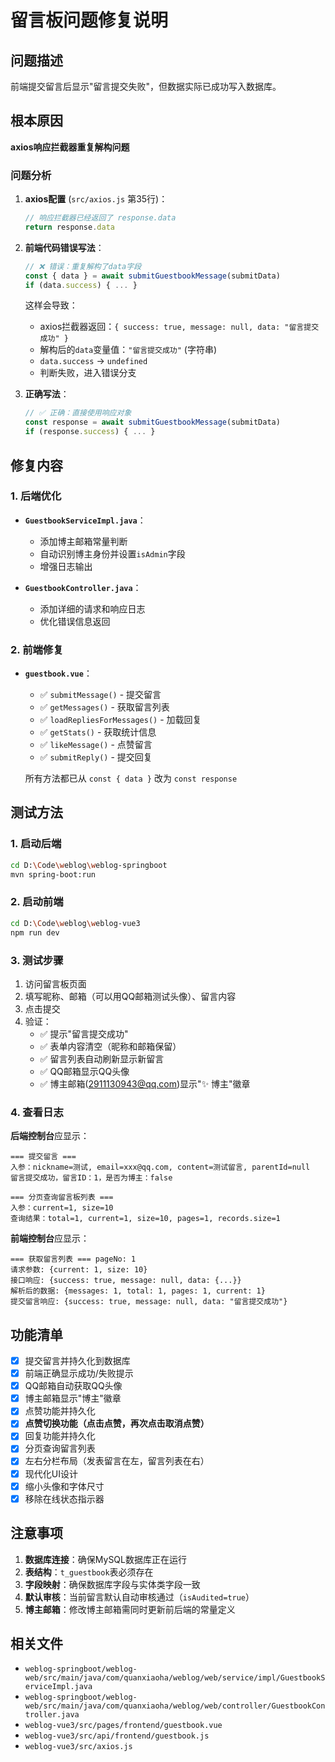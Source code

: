 # 留言板问题修复说明

## 问题描述
前端提交留言后显示"留言提交失败"，但数据实际已成功写入数据库。

## 根本原因
**axios响应拦截器重复解构问题**

### 问题分析
1. **axios配置** (`src/axios.js` 第35行)：
   ```javascript
   // 响应拦截器已经返回了 response.data
   return response.data
   ```

2. **前端代码错误写法**：
   ```javascript
   // ❌ 错误：重复解构了data字段
   const { data } = await submitGuestbookMessage(submitData)
   if (data.success) { ... }
   ```
   
   这样会导致：
   - axios拦截器返回：`{ success: true, message: null, data: "留言提交成功" }`
   - 解构后的`data`变量值：`"留言提交成功"` (字符串)
   - `data.success` → `undefined`
   - 判断失败，进入错误分支

3. **正确写法**：
   ```javascript
   // ✅ 正确：直接使用响应对象
   const response = await submitGuestbookMessage(submitData)
   if (response.success) { ... }
   ```

## 修复内容

### 1. 后端优化
- **`GuestbookServiceImpl.java`**：
  - 添加博主邮箱常量判断
  - 自动识别博主身份并设置`isAdmin`字段
  - 增强日志输出

- **`GuestbookController.java`**：
  - 添加详细的请求和响应日志
  - 优化错误信息返回

### 2. 前端修复
- **`guestbook.vue`**：
  - ✅ `submitMessage()` - 提交留言
  - ✅ `getMessages()` - 获取留言列表
  - ✅ `loadRepliesForMessages()` - 加载回复
  - ✅ `getStats()` - 获取统计信息
  - ✅ `likeMessage()` - 点赞留言
  - ✅ `submitReply()` - 提交回复

  所有方法都已从 `const { data }` 改为 `const response`

## 测试方法

### 1. 启动后端
```bash
cd D:\Code\weblog\weblog-springboot
mvn spring-boot:run
```

### 2. 启动前端
```bash
cd D:\Code\weblog\weblog-vue3
npm run dev
```

### 3. 测试步骤
1. 访问留言板页面
2. 填写昵称、邮箱（可以用QQ邮箱测试头像）、留言内容
3. 点击提交
4. 验证：
   - ✅ 提示"留言提交成功"
   - ✅ 表单内容清空（昵称和邮箱保留）
   - ✅ 留言列表自动刷新显示新留言
   - ✅ QQ邮箱显示QQ头像
   - ✅ 博主邮箱(2911130943@qq.com)显示"✨ 博主"徽章

### 4. 查看日志
**后端控制台**应显示：
```
=== 提交留言 ===
入参：nickname=测试, email=xxx@qq.com, content=测试留言, parentId=null
留言提交成功，留言ID：1，是否为博主：false

=== 分页查询留言板列表 ===
入参：current=1, size=10
查询结果：total=1, current=1, size=10, pages=1, records.size=1
```

**前端控制台**应显示：
```
=== 获取留言列表 === pageNo: 1
请求参数: {current: 1, size: 10}
接口响应: {success: true, message: null, data: {...}}
解析后的数据: {messages: 1, total: 1, pages: 1, current: 1}
提交留言响应: {success: true, message: null, data: "留言提交成功"}
```

## 功能清单
- [x] 提交留言并持久化到数据库
- [x] 前端正确显示成功/失败提示
- [x] QQ邮箱自动获取QQ头像
- [x] 博主邮箱显示"博主"徽章
- [x] 点赞功能并持久化
- [x] **点赞切换功能（点击点赞，再次点击取消点赞）**
- [x] 回复功能并持久化
- [x] 分页查询留言列表
- [x] 左右分栏布局（发表留言在左，留言列表在右）
- [x] 现代化UI设计
- [x] 缩小头像和字体尺寸
- [x] 移除在线状态指示器

## 注意事项
1. **数据库连接**：确保MySQL数据库正在运行
2. **表结构**：`t_guestbook`表必须存在
3. **字段映射**：确保数据库字段与实体类字段一致
4. **默认审核**：当前留言默认自动审核通过（`isAudited=true`）
5. **博主邮箱**：修改博主邮箱需同时更新前后端的常量定义

## 相关文件
- `weblog-springboot/weblog-web/src/main/java/com/quanxiaoha/weblog/web/service/impl/GuestbookServiceImpl.java`
- `weblog-springboot/weblog-web/src/main/java/com/quanxiaoha/weblog/web/controller/GuestbookController.java`
- `weblog-vue3/src/pages/frontend/guestbook.vue`
- `weblog-vue3/src/api/frontend/guestbook.js`
- `weblog-vue3/src/axios.js`

